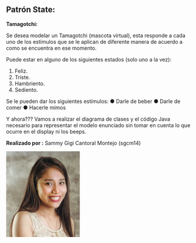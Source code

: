 Patrón State:
---

**Tamagotchi:**

Se desea modelar un Tamagotchi (mascota virtual), esta responde a cada uno de los
estímulos que se le aplican de diferente manera de acuerdo a como se encuentra en
ese momento.

Puede estar en alguno de los siguientes estados (solo uno a la vez):

1. Feliz.
2. Triste.
3. Hambriento.
4. Sediento.

Se le pueden dar los siguientes estímulos:
● Darle de beber
● Darle de comer
● Hacerle mimos

Y ahora???
Vamos a realizar el diagrama de clases y el código Java necesario para representar el
modelo enunciado sin tomar en cuenta lo que ocurre en el display ni los beeps.

**Realizado por :** Sammy Gigi Cantoral Montejo (sgcm14)

<img src ="https://raw.githubusercontent.com/sgcm14/sgcm14/main/sammy.jpg" width="200">